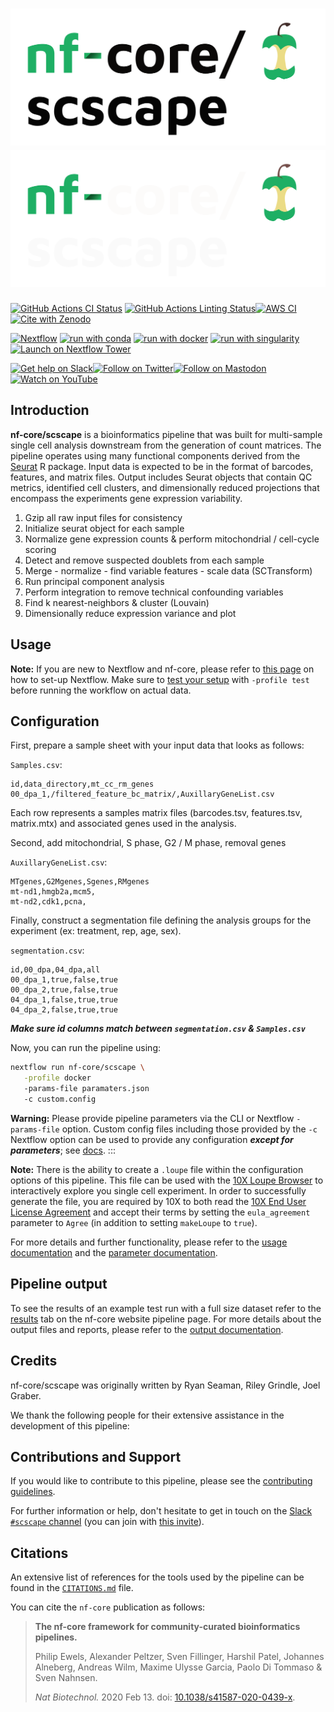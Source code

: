 # ![nf-core/scscape](docs/images/nf-core-scscape_logo_light.png#gh-light-mode-only) ![nf-core/scscape](docs/images/nf-core-scscape_logo_dark.png#gh-dark-mode-only)

[![GitHub Actions CI Status](https://github.com/nf-core/scscape/workflows/nf-core%20CI/badge.svg)](https://github.com/nf-core/scscape/actions?query=workflow%3A%22nf-core+CI%22)
[![GitHub Actions Linting Status](https://github.com/nf-core/scscape/workflows/nf-core%20linting/badge.svg)](https://github.com/nf-core/scscape/actions?query=workflow%3A%22nf-core+linting%22)[![AWS CI](https://img.shields.io/badge/CI%20tests-full%20size-FF9900?labelColor=000000&logo=Amazon%20AWS)](https://nf-co.re/scscape/results)[![Cite with Zenodo](http://img.shields.io/badge/DOI-10.5281/zenodo.XXXXXXX-1073c8?labelColor=000000)](https://doi.org/10.5281/zenodo.XXXXXXX)

[![Nextflow](https://img.shields.io/badge/nextflow%20DSL2-%E2%89%A523.04.0-23aa62.svg)](https://www.nextflow.io/)
[![run with conda](http://img.shields.io/badge/run%20with-conda-3EB049?labelColor=000000&logo=anaconda)](https://docs.conda.io/en/latest/)
[![run with docker](https://img.shields.io/badge/run%20with-docker-0db7ed?labelColor=000000&logo=docker)](https://www.docker.com/)
[![run with singularity](https://img.shields.io/badge/run%20with-singularity-1d355c.svg?labelColor=000000)](https://sylabs.io/docs/)
[![Launch on Nextflow Tower](https://img.shields.io/badge/Launch%20%F0%9F%9A%80-Nextflow%20Tower-%234256e7)](https://tower.nf/launch?pipeline=https://github.com/nf-core/scscape)

[![Get help on Slack](http://img.shields.io/badge/slack-nf--core%20%23scscape-4A154B?labelColor=000000&logo=slack)](https://nfcore.slack.com/channels/scscape)[![Follow on Twitter](http://img.shields.io/badge/twitter-%40nf__core-1DA1F2?labelColor=000000&logo=twitter)](https://twitter.com/nf_core)[![Follow on Mastodon](https://img.shields.io/badge/mastodon-nf__core-6364ff?labelColor=FFFFFF&logo=mastodon)](https://mstdn.science/@nf_core)[![Watch on YouTube](http://img.shields.io/badge/youtube-nf--core-FF0000?labelColor=000000&logo=youtube)](https://www.youtube.com/c/nf-core)

## Introduction

**nf-core/scscape** is a bioinformatics pipeline that was built for multi-sample single cell analysis downstream from the generation of count matrices.
The pipeline operates using many functional components derived from the [Seurat](https://satijalab.org/seurat/) R package. Input data is expected to be in the
format of barcodes, features, and matrix files. Output includes Seurat objects that contain QC metrics, identified cell clusters, and dimensionally reduced projections that
encompass the experiments gene expression variability.

<!-- TODO nf-core: Include a figure that guides the user through the major workflow steps. Many nf-core
     workflows use the "tube map" design for that. See https://nf-co.re/docs/contributing/design_guidelines#examples for examples.   -->
<!-- TODO nf-core: Fill in short bullet-pointed list of the default steps in the pipeline -->

1. Gzip all raw input files for consistency
2. Initialize seurat object for each sample
3. Normalize gene expression counts & perform mitochondrial / cell-cycle scoring
4. Detect and remove suspected doublets from each sample
5. Merge - normalize - find variable features - scale data (SCTransform)
6. Run principal component analysis
7. Perform integration to remove technical confounding variables
8. Find k nearest-neighbors & cluster (Louvain)
9. Dimensionally reduce expression variance and plot


## Usage

**Note:**
If you are new to Nextflow and nf-core, please refer to [this page](https://nf-co.re/docs/usage/installation) on how
to set-up Nextflow. Make sure to [test your setup](https://nf-co.re/docs/usage/introduction#how-to-run-a-pipeline)
with `-profile test` before running the workflow on actual data.


## Configuration

First, prepare a sample sheet with your input data that looks as follows:

`Samples.csv`:

```csv
id,data_directory,mt_cc_rm_genes
00_dpa_1,/filtered_feature_bc_matrix/,AuxillaryGeneList.csv
```
Each row represents a samples matrix files (barcodes.tsv, features.tsv, matrix.mtx) and associated genes used in the analysis.

Second, add mitochondrial, S phase, G2 / M phase, removal genes

`AuxillaryGeneList.csv`:

```csv
MTgenes,G2Mgenes,Sgenes,RMgenes
mt-nd1,hmgb2a,mcm5,
mt-nd2,cdk1,pcna,
```

Finally, construct a segmentation file defining the analysis groups for the experiment (ex: treatment, rep, age, sex).

`segmentation.csv`:

```csv
id,00_dpa,04_dpa,all
00_dpa_1,true,false,true
00_dpa_2,true,false,true
04_dpa_1,false,true,true
04_dpa_2,false,true,true
```

***Make sure id columns match between `segmentation.csv` & `Samples.csv`***

Now, you can run the pipeline using:

<!-- TODO nf-core: update the following command to include all required parameters for a minimal example -->

```bash
nextflow run nf-core/scscape \
   -profile docker
   -params-file paramaters.json
   -c custom.config
```

**Warning:**
Please provide pipeline parameters via the CLI or Nextflow `-params-file` option. Custom config files including those
provided by the `-c` Nextflow option can be used to provide any configuration _**except for parameters**_;
see [docs](https://nf-co.re/usage/configuration#custom-configuration-files).
:::

**Note:**
There is the ability to create a `.loupe` file within the configuration options of this pipeline. This file can be used with the [10X Loupe Browser](https://www.10xgenomics.com/support/software/loupe-browser/latest) to interactively explore you single cell experiment. In order to successfully generate the file, you are required by 10X to both read the [10X End User License Agreement](https://www.10xgenomics.com/legal/end-user-software-license-agreement) and accept their terms by setting the `eula_agreement` parameter to `Agree` (in addition to setting `makeLoupe` to `true`).

For more details and further functionality, please refer to the [usage documentation](https://nf-co.re/scscape/usage) and the [parameter documentation](https://nf-co.re/scscape/parameters).

## Pipeline output

To see the results of an example test run with a full size dataset refer to the [results](https://nf-co.re/scscape/results) tab on the nf-core website pipeline page.
For more details about the output files and reports, please refer to the
[output documentation](https://nf-co.re/scscape/output).

## Credits

nf-core/scscape was originally written by Ryan Seaman, Riley Grindle, Joel Graber.

We thank the following people for their extensive assistance in the development of this pipeline:

<!-- TODO nf-core: If applicable, make list of people who have also contributed -->

## Contributions and Support

If you would like to contribute to this pipeline, please see the [contributing guidelines](.github/CONTRIBUTING.md).

For further information or help, don't hesitate to get in touch on the [Slack `#scscape` channel](https://nfcore.slack.com/channels/scscape) (you can join with [this invite](https://nf-co.re/join/slack)).

## Citations

<!-- TODO nf-core: Add citation for pipeline after first release. Uncomment lines below and update Zenodo doi and badge at the top of this file. -->
<!-- If you use  nf-core/scscape for your analysis, please cite it using the following doi: [10.5281/zenodo.XXXXXX](https://doi.org/10.5281/zenodo.XXXXXX) -->

<!-- TODO nf-core: Add bibliography of tools and data used in your pipeline -->

An extensive list of references for the tools used by the pipeline can be found in the [`CITATIONS.md`](CITATIONS.md) file.

You can cite the `nf-core` publication as follows:

> **The nf-core framework for community-curated bioinformatics pipelines.**
>
> Philip Ewels, Alexander Peltzer, Sven Fillinger, Harshil Patel, Johannes Alneberg, Andreas Wilm, Maxime Ulysse Garcia, Paolo Di Tommaso & Sven Nahnsen.
>
> _Nat Biotechnol._ 2020 Feb 13. doi: [10.1038/s41587-020-0439-x](https://dx.doi.org/10.1038/s41587-020-0439-x).
